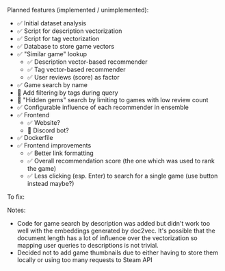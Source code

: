 Planned features (implemented / unimplemented):

- ✅ Initial dataset analysis
- ✅ Script for description vectorization
- ✅ Script for tag vectorization
- ✅ Database to store game vectors
- ✅ "Similar game" lookup
  - ✅ Description vector-based recommender
  - ✅ Tag vector-based recommender
  - ✅ User reviews (score) as factor
- ✅ Game search by name
- 🔳 Add filtering by tags during query
- 🔳 "Hidden gems" search by limiting to games with low review count
- ✅ Configurable influence of each recommender in ensemble
- ✅ Frontend
  - ✅ Website?
  - 🔳 Discord bot?
- ✅ Dockerfile
- ✅ Frontend improvements
  - ✅ Better link formatting
  - ✅ Overall recommendation score (the one which was used to rank the game)
  - ✅ Less clicking (esp. Enter) to search for a single game (use button instead maybe?)

To fix:



Notes:
- Code for game search by description was added but didn't work too well with the embeddings generated by doc2vec. 
It's possible that the document length has a lot of influence over the vectorization so mapping user queries to descriptions is not trivial.
- Decided not to add game thumbnails due to either having to store them locally or using too many requests to Steam API